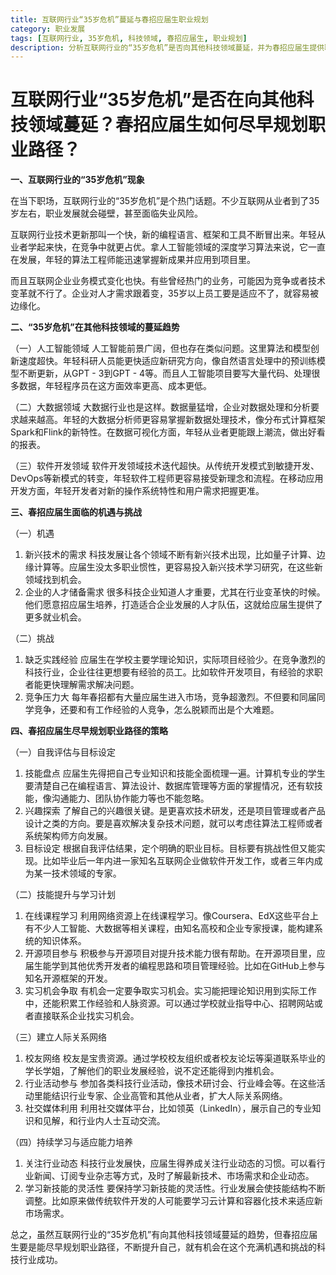 ```yaml
---
title: 互联网行业“35岁危机”蔓延与春招应届生职业规划
category: 职业发展
tags: [互联网行业, 35岁危机, 科技领域, 春招应届生, 职业规划]
description: 分析互联网行业的“35岁危机”是否向其他科技领域蔓延，并为春招应届生提供职业路径规划建议，助力他们在科技行业成功发展。
---
```


# 互联网行业“35岁危机”是否在向其他科技领域蔓延？春招应届生如何尽早规划职业路径？

**一、互联网行业的“35岁危机”现象**

在当下职场，互联网行业的“35岁危机”是个热门话题。不少互联网从业者到了35岁左右，职业发展就会碰壁，甚至面临失业风险。

互联网行业技术更新那叫一个快，新的编程语言、框架和工具不断冒出来。年轻从业者学起来快，在竞争中就更占优。拿人工智能领域的深度学习算法来说，它一直在发展，年轻的算法工程师能迅速掌握新成果并应用到项目里。

而且互联网企业业务模式变化也快。有些曾经热门的业务，可能因为竞争或者技术变革就不行了。企业对人才需求跟着变，35岁以上员工要是适应不了，就容易被边缘化。

**二、“35岁危机”在其他科技领域的蔓延趋势**

（一）人工智能领域
人工智能前景广阔，但也存在类似问题。这里算法和模型创新速度超快。年轻科研人员能更快适应新研究方向，像自然语言处理中的预训练模型不断更新，从GPT - 3到GPT - 4等。而且人工智能项目要写大量代码、处理很多数据，年轻程序员在这方面效率更高、成本更低。

（二）大数据领域
大数据行业也是这样。数据量猛增，企业对数据处理和分析要求越来越高。年轻的大数据分析师更容易掌握新数据处理技术，像分布式计算框架Spark和Flink的新特性。在数据可视化方面，年轻从业者更能跟上潮流，做出好看的报表。

（三）软件开发领域
软件开发领域技术迭代超快。从传统开发模式到敏捷开发、DevOps等新模式的转变，年轻软件工程师更容易接受新理念和流程。在移动应用开发方面，年轻开发者对新的操作系统特性和用户需求把握更准。

**三、春招应届生面临的机遇与挑战**

（一）机遇
1. 新兴技术的需求
科技发展让各个领域不断有新兴技术出现，比如量子计算、边缘计算等。应届生没太多职业惯性，更容易投入新兴技术学习研究，在这些新领域找到机会。
2. 企业的人才储备需求
很多科技企业知道人才重要，尤其在行业变革快的时候。他们愿意招应届生培养，打造适合企业发展的人才队伍，这就给应届生提供了更多就业机会。

（二）挑战
1. 缺乏实践经验
应届生在学校主要学理论知识，实际项目经验少。在竞争激烈的科技行业，企业往往更想要有经验的员工。比如软件开发项目，有经验的求职者能更快理解需求解决问题。
2. 竞争压力大
每年春招都有大量应届生进入市场，竞争超激烈。不但要和同届同学竞争，还要和有工作经验的人竞争，怎么脱颖而出是个大难题。

**四、春招应届生尽早规划职业路径的策略**

（一）自我评估与目标设定
1. 技能盘点
应届生先得把自己专业知识和技能全面梳理一遍。计算机专业的学生要清楚自己在编程语言、算法设计、数据库管理等方面的掌握情况，还有软技能，像沟通能力、团队协作能力等也不能忽略。
2. 兴趣探索
了解自己的兴趣很关键。是更喜欢技术研发，还是项目管理或者产品设计之类的方向。要是喜欢解决复杂技术问题，就可以考虑往算法工程师或者系统架构师方向发展。
3. 目标设定
根据自我评估结果，定个明确的职业目标。目标要有挑战性但又能实现。比如毕业后一年内进一家知名互联网企业做软件开发工作，或者三年内成为某一技术领域的专家。

（二）技能提升与学习计划
1. 在线课程学习
利用网络资源上在线课程学习。像Coursera、EdX这些平台上有不少人工智能、大数据等相关课程，由知名高校和企业专家授课，能构建系统的知识体系。
2. 开源项目参与
积极参与开源项目对提升技术能力很有帮助。在开源项目里，应届生能学到其他优秀开发者的编程思路和项目管理经验。比如在GitHub上参与知名开源框架的开发。
3. 实习机会争取
有机会一定要争取实习机会。实习能把理论知识用到实际工作中，还能积累工作经验和人脉资源。可以通过学校就业指导中心、招聘网站或者直接联系企业找实习机会。

（三）建立人际关系网络
1. 校友网络
校友是宝贵资源。通过学校校友组织或者校友论坛等渠道联系毕业的学长学姐，了解他们的职业发展经验，说不定还能得到内推机会。
2. 行业活动参与
参加各类科技行业活动，像技术研讨会、行业峰会等。在这些活动里能结识行业专家、企业高管和其他从业者，扩大人际关系网络。
3. 社交媒体利用
利用社交媒体平台，比如领英（LinkedIn），展示自己的专业知识和见解，和行业内人士互动交流。

（四）持续学习与适应能力培养
1. 关注行业动态
科技行业发展快，应届生得养成关注行业动态的习惯。可以看行业新闻、订阅专业杂志等方式，及时了解最新技术、市场需求和企业动态。
2. 学习新技能的灵活性
要保持学习新技能的灵活性。行业发展会使技能结构不断调整。比如原来做传统软件开发的人可能要学习云计算和容器化技术来适应新市场需求。

总之，虽然互联网行业的“35岁危机”有向其他科技领域蔓延的趋势，但春招应届生要是能尽早规划职业路径，不断提升自己，就有机会在这个充满机遇和挑战的科技行业成功。